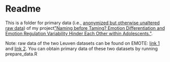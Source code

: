 # Readme 

This is a folder for primary data (i.e., [anonymized but otherwise unaltered raw data](https://www.psychologicalscience.org/publications/psychological_science/ps-submissions#data)) of my project["Naming before Taming? Emotion Differentiation and Emotion Regulation Variability Hinder Each Other within Adolescents."](https://osf.io/cq6n4/). 

Note: raw data of the two Leuven datasets can be found on EMOTE: [link 1](https://emotedatabase.com/datasets/22) and [link 2](https://emotedatabase.com/datasets/23). You can obtain primary data of these two datasets by running prepare_data.R
